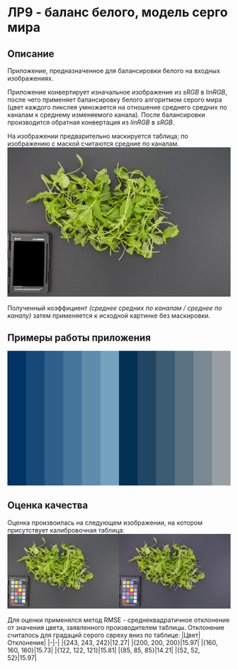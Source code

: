 # ЛР9 - баланс белого, модель серго мира

## Описание
Приложение, предназначенное для балансировки белого на входных изображениях.

Приложение конвертирует изначальное изображение из *sRGB* в *linRGB*, после чего применяет балансировку белого алгоритмом серого мира (цвет каждого пикслея умножается на отношение среднего средних по каналам к среднему изменяемого канала). После балансировки производится обратная конвертация из *linRGB* в *sRGB*.

На изображении предварительно маскируется таблица; по изображению с маской считаются средние по каналам.
![](../../assets/lab09/lab09_2.png)

Полученный коэффициент *(среднее средних по каналам / среднее по каналу)* затем применяется к исходной картинке без маскировки.

## Примеры работы приложения
![](../../assets/lab09/lab09_0.png)

## Оценка качества
Оценка произвоилась на следующем изображении, на котором присутствует калибровочная таблица:
![](../../assets/lab09/lab09_1.png)

Для оценки применялся метод RMSE - среднеквадратичное отклонение от значения цвета, заявленного производителем таблицы. Отклонение считалось для градаций серого свреху вниз по таблице:
|Цвет|Отклонение|
|-|-|
|{243, 243, 242}|12.27|
|{200, 200, 200}|15.97|
|{160, 160, 160}|15.73|
|{122, 122, 121}|15.81|
|{85, 85, 85}|14.21|
|{52, 52, 52}|15.97|